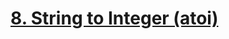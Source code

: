 # [8. String to Integer (atoi)](https://leetcode.com/problems/string-to-integer-atoi/description/)

